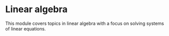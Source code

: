 # Linear algebra

This module covers topics in linear algebra with a focus on solving systems of
linear equations.

```{tableofcontents}
```
